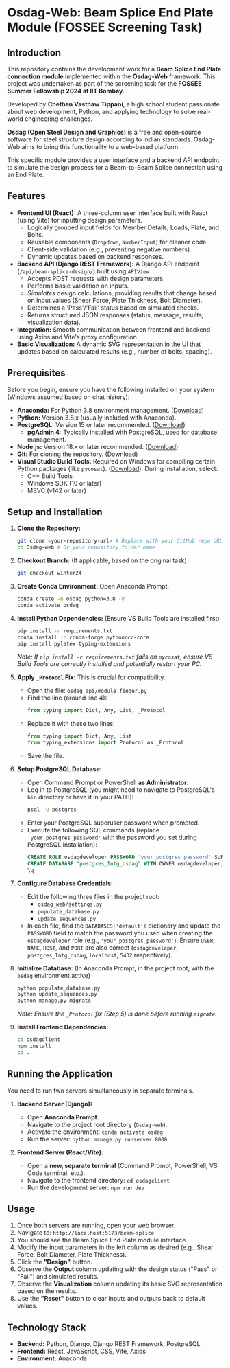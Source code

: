 # Osdag-Web: Beam Splice End Plate Module (FOSSEE Screening Task)

## Introduction

This repository contains the development work for a **Beam Splice End Plate connection module** implemented within the **Osdag-Web** framework. This project was undertaken as part of the screening task for the **FOSSEE Summer Fellowship 2024 at IIT Bombay**.

Developed by **Chethan Vasthaw Tippani**, a high school student passionate about web development, Python, and applying technology to solve real-world engineering challenges.

**Osdag (Open Steel Design and Graphics)** is a free and open-source software for steel structure design according to Indian standards. Osdag-Web aims to bring this functionality to a web-based platform.

This specific module provides a user interface and a backend API endpoint to simulate the design process for a Beam-to-Beam Splice connection using an End Plate.

## Features

*   **Frontend UI (React):** A three-column user interface built with React (using Vite) for inputting design parameters.
    *   Logically grouped input fields for Member Details, Loads, Plate, and Bolts.
    *   Reusable components (`Dropdown`, `NumberInput`) for cleaner code.
    *   Client-side validation (e.g., preventing negative numbers).
    *   Dynamic updates based on backend responses.
*   **Backend API (Django REST Framework):** A Django API endpoint (`/api/beam-splice-design/`) built using `APIView`.
    *   Accepts POST requests with design parameters.
    *   Performs basic validation on inputs.
    *   *Simulates* design calculations, providing results that change based on input values (Shear Force, Plate Thickness, Bolt Diameter).
    *   Determines a 'Pass'/'Fail' status based on simulated checks.
    *   Returns structured JSON responses (status, message, results, visualization data).
*   **Integration:** Smooth communication between frontend and backend using Axios and Vite's proxy configuration.
*   **Basic Visualization:** A dynamic SVG representation in the UI that updates based on calculated results (e.g., number of bolts, spacing).

## Prerequisites

Before you begin, ensure you have the following installed on your system (Windows assumed based on chat history):

*   **Anaconda:** For Python 3.8 environment management. ([Download](https://www.anaconda.com/download))
*   **Python:** Version 3.8.x (usually included with Anaconda).
*   **PostgreSQL:** Version 15 or later recommended. ([Download](https://www.postgresql.org/download/))
    *   **pgAdmin 4:** Typically installed with PostgreSQL, used for database management.
*   **Node.js:** Version 18.x or later recommended. ([Download](https://nodejs.org/))
*   **Git:** For cloning the repository. ([Download](https://git-scm.com/downloads))
*   **Visual Studio Build Tools:** Required on Windows for compiling certain Python packages (like `pycosat`). ([Download](https://visualstudio.microsoft.com/visual-cpp-build-tools/)). During installation, select:
    *   C++ Build Tools
    *   Windows SDK (10 or later)
    *   MSVC (v142 or later)

## Setup and Installation

1.  **Clone the Repository:**
    ```bash
    git clone <your-repository-url> # Replace with your GitHub repo URL
    cd Osdag-web # Or your repository folder name
    ```

2.  **Checkout Branch:** (If applicable, based on the original task)
    ```bash
    git checkout winter24
    ```

3.  **Create Conda Environment:** Open Anaconda Prompt.
    ```bash
    conda create -n osdag python=3.8 -y
    conda activate osdag
    ```

4.  **Install Python Dependencies:** (Ensure VS Build Tools are installed first)
    ```bash
    pip install -r requirements.txt
    conda install -c conda-forge pythonocc-core
    pip install pylatex typing-extensions
    ```
    *Note: If `pip install -r requirements.txt` fails on `pycosat`, ensure VS Build Tools are correctly installed and potentially restart your PC.*

5.  **Apply `_Protocol` Fix:** This is crucial for compatibility.
    *   Open the file: `osdag_api/module_finder.py`
    *   Find the line (around line 4):
        ```python
        from typing import Dict, Any, List, _Protocol
        ```
    *   Replace it with these two lines:
        ```python
        from typing import Dict, Any, List
        from typing_extensions import Protocol as _Protocol
        ```
    *   Save the file.

6.  **Setup PostgreSQL Database:**
    *   Open Command Prompt or PowerShell **as Administrator**.
    *   Log in to PostgreSQL (you might need to navigate to PostgreSQL's `bin` directory or have it in your PATH):
        ```bash
        psql -U postgres
        ```
    *   Enter your PostgreSQL superuser password when prompted.
    *   Execute the following SQL commands (replace `'your_postgres_password'` with the password you set during PostgreSQL installation):
        ```sql
        CREATE ROLE osdagdeveloper PASSWORD 'your_postgres_password' SUPERUSER CREATEDB CREATEROLE INHERIT REPLICATION LOGIN;
        CREATE DATABASE "postgres_Intg_osdag" WITH OWNER osdagdeveloper;
        \q
        ```

7.  **Configure Database Credentials:**
    *   Edit the following three files in the project root:
        *   `osdag_web/settings.py`
        *   `populate_database.py`
        *   `update_sequences.py`
    *   In each file, find the `DATABASES['default']` dictionary and update the `PASSWORD` field to match the password you used when creating the `osdagdeveloper` role (e.g., `'your_postgres_password'`). Ensure `USER`, `NAME`, `HOST`, and `PORT` are also correct (`osdagdeveloper`, `postgres_Intg_osdag`, `localhost`, `5432` respectively).

8.  **Initialize Database:** (In Anaconda Prompt, in the project root, with the `osdag` environment active)
    ```bash
    python populate_database.py
    python update_sequences.py
    python manage.py migrate
    ```
    *Note: Ensure the `_Protocol` fix (Step 5) is done *before* running `migrate`.*

9.  **Install Frontend Dependencies:**
    ```bash
    cd osdagclient
    npm install
    cd ..
    ```

## Running the Application

You need to run two servers simultaneously in separate terminals.

1.  **Backend Server (Django):**
    *   Open **Anaconda Prompt**.
    *   Navigate to the project root directory (`Osdag-web`).
    *   Activate the environment: `conda activate osdag`
    *   Run the server: `python manage.py runserver 8000`

2.  **Frontend Server (React/Vite):**
    *   Open a **new, separate terminal** (Command Prompt, PowerShell, VS Code terminal, etc.).
    *   Navigate to the frontend directory: `cd osdagclient`
    *   Run the development server: `npm run dev`

## Usage

1.  Once both servers are running, open your web browser.
2.  Navigate to: `http://localhost:5173/beam-splice`
3.  You should see the Beam Splice End Plate module interface.
4.  Modify the input parameters in the left column as desired (e.g., Shear Force, Bolt Diameter, Plate Thickness).
5.  Click the **"Design"** button.
6.  Observe the **Output** column updating with the design status ("Pass" or "Fail") and simulated results.
7.  Observe the **Visualization** column updating its basic SVG representation based on the results.
8.  Use the **"Reset"** button to clear inputs and outputs back to default values.

## Technology Stack

*   **Backend:** Python, Django, Django REST Framework, PostgreSQL
*   **Frontend:** React, JavaScript, CSS, Vite, Axios
*   **Environment:** Anaconda
